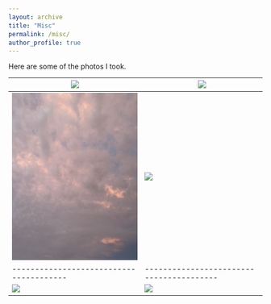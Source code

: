 ```yaml
---
layout: archive
title: "Misc"
permalink: /misc/
author_profile: true
---
```


Here are some of the photos I took.

|<img src="/images/fall23_1.JPG" width="400" />|<img src="/images/fall23_2.JPG" width="400" /> |
|---------------------------------------|----------------------------------------|
|<img src="/images/sky.JPG" width="400" />| <img src="/images/winter23.png" width="400" />|
|---------------------------------------|----------------------------------------|
|<img src="/images/fall22.png" width="400" />| <img src="/images/winter22.png" width="400" />|